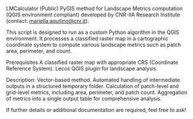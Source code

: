 LMCalculator (Public)
PyGIS method for Landscape Metrics computation (QGIS environment compliant) developed by CNR-IIA Research Institute (contact: mariella.aquilino@cnr.it).

This script is designed to run as a custom Python algorithm in the QGIS environment. It processes a classified raster map in a cartographic coordinate system to compute various landscape metrics such as patch area, perimeter, and count.

Prerequisites
A classified raster map with appropriate CRS (Coordinate Reference System).
Lecos QGIS plugin for landscape analysis.

Description: 
Vector-based method. 
Automated handling of intermediate outputs in a structured temporary folder.
Calculation of patch-level and grid-level metrics, including area, perimeter, and patch count.
Aggregation of metrics into a single output table for comprehensive analysis.

If further details or additional documentation are required, feel free to ask!
